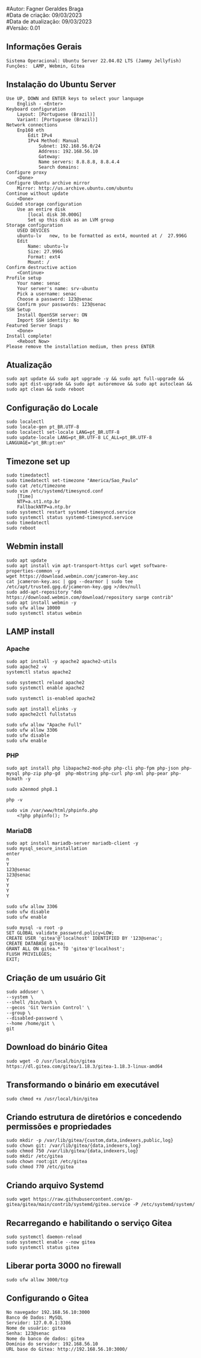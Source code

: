 #Autor: Fagner Geraldes Braga  
#Data de criação: 09/03/2023  
#Data de atualização: 09/03/2023  
#Versão: 0.01  

## Informações Gerais
	Sistema Operacional: Ubuntu Server 22.04.02 LTS (Jammy Jellyfish)
	Funções:  LAMP, Webmin, Gitea

## Instalação do Ubuntu Server
	Use UP, DOWN and ENTER keys to select your language
		English - <Enter>
	Keyboard configuration
		Layout: [Portuguese (Brazil)]
		Variant: [Portuguese (Brazil)]
	Network connections
		Enp160 eth 
			Edit IPv4
			IPv4 Method: Manual
				Subnet: 192.168.56.0/24
				Address: 192.168.56.10
				Gateway: 
				Name servers: 8.8.8.8, 8.8.4.4	
				Search domains:
	Configure proxy
		<Done>
	Configure Ubuntu archive mirror
		Mirror: http://us.archive.ubuntu.com/ubuntu
	Continue without update
		<Done>
	Guided storage configuration
		Use an entire disk
			[local disk 30.000G]
			Set up this disk as an LVM group
	Storage configuration
		USED DEVICES
		ubuntu-lv	new, to be formatted as ext4, mounted at /	27.996G 
		Edit
			Name: ubuntu-lv
			Size: 27.996G
			Format: ext4
			Mount: /
	Confirm destructive action
		<Continue>
	Profile setup
		Your name: senac
		Your server's name: srv-ubuntu
		Pick a username: senac
		Choose a password: 123@senac
		Confirm your passwords: 123@senac
	SSH Setup
		Install OpenSSH server: ON
		Import SSH identity: No
	Featured Server Snaps
		<Done>
	Install complete!
		<Reboot Now>
	Please remove the installation medium, then press ENTER
 
## Atualização
	sudo apt update && sudo apt upgrade -y && sudo apt full-upgrade && sudo apt dist-upgrade && sudo apt autoremove && sudo apt autoclean && sudo apt clean && sudo reboot

## Configuração do Locale
	sudo localectl
	sudo locale-gen pt_BR.UTF-8
	sudo localectl set-locale LANG=pt_BR.UTF-8
	sudo update-locale LANG=pt_BR.UTF-8 LC_ALL=pt_BR.UTF-8 LANGUAGE="pt_BR:pt:en"

## Timezone set up
	sudo timedatectl
	sudo timedatectl set-timezone "America/Sao_Paulo"
	sudo cat /etc/timezone
	sudo vim /etc/systemd/timesyncd.conf
		[Time]
		NTP=a.st1.ntp.br
		FallbackNTP=a.ntp.br
	sudo systemctl restart systemd-timesyncd.service
	sudo systemctl status systemd-timesyncd.service
	sudo timedatectl
	sudo reboot

## Webmin install
	sudo apt update
	sudo apt install vim apt-transport-https curl wget software-properties-common -y
	wget https://download.webmin.com/jcameron-key.asc
	cat jcameron-key.asc | gpg --dearmor | sudo tee /etc/apt/trusted.gpg.d/jcameron-key.gpg >/dev/null
	sudo add-apt-repository "deb https://download.webmin.com/download/repository sarge contrib"
	sudo apt install webmin -y
	sudo ufw allow 10000
	sudo systemctl status webmin

## LAMP install
### Apache
	sudo apt install -y apache2 apache2-utils
	sudo apache2 -v
	systemctl status apache2

	sudo systemctl reload apache2
	sudo systemctl enable apache2

	sudo systemctl is-enabled apache2

	sudo apt install elinks -y
	sudo apache2ctl fullstatus

	sudo ufw allow "Apache Full"
	sudo ufw allow 3306
	sudo ufw disable
	sudo ufw enable
### PHP
	sudo apt install php libapache2-mod-php php-cli php-fpm php-json php-mysql php-zip php-gd  php-mbstring php-curl php-xml php-pear php-bcmath -y

	sudo a2enmod php8.1

	php -v

	sudo vim /var/www/html/phpinfo.php
		<?php phpinfo(); ?>
### MariaDB
	sudo apt install mariadb-server mariadb-client -y
	sudo mysql_secure_installation
	enter
	n
	Y
	123@senac
	123@senac
	Y
	Y
	Y
	Y

	sudo ufw allow 3306
	sudo ufw disable
	sudo ufw enable

	sudo mysql -u root -p
	SET GLOBAL validate_password.policy=LOW;
	CREATE USER 'gitea'@'localhost' IDENTIFIED BY '123@senac';
	CREATE DATABASE gitea;
	GRANT ALL ON gitea.* TO 'gitea'@'localhost';
	FLUSH PRIVILEGES;
	EXIT;

## Criação de um usuário Git
	sudo adduser \
	--system \
	--shell /bin/bash \
	--gecos 'Git Version Control' \
	--group \
	--disabled-password \
	--home /home/git \
	git

## Download do binário Gitea
	sudo wget -O /usr/local/bin/gitea https://dl.gitea.com/gitea/1.18.3/gitea-1.18.3-linux-amd64

## Transformando o binário em executável
	sudo chmod +x /usr/local/bin/gitea

## Criando estrutura de diretórios e concedendo permissões e propriedades 
	sudo mkdir -p /var/lib/gitea/{custom,data,indexers,public,log}
	sudo chown git: /var/lib/gitea/{data,indexers,log}
	sudo chmod 750 /var/lib/gitea/{data,indexers,log}
	sudo mkdir /etc/gitea
	sudo chown root:git /etc/gitea
	sudo chmod 770 /etc/gitea

## Criando arquivo Systemd 
	sudo wget https://raw.githubusercontent.com/go-gitea/gitea/main/contrib/systemd/gitea.service -P /etc/systemd/system/ 

## Recarregando e habilitando o serviço Gitea
	sudo systemctl daemon-reload
	sudo systemctl enable --now gitea
	sudo systemctl status gitea

## Liberar porta 3000 no firewall
	sudo ufw allow 3000/tcp

## Configurando o Gitea
	No navegador 192.168.56.10:3000
	Banco de Dados: MySQL
	Servidor: 127.0.0.1:3306
	Nome de usuário: gitea
	Senha: 123@senac
	Nome do banco de dados: gitea
	Domínio do servidor: 192.168.56.10
	URL base do Gitea: http://192.168.56.10:3000/